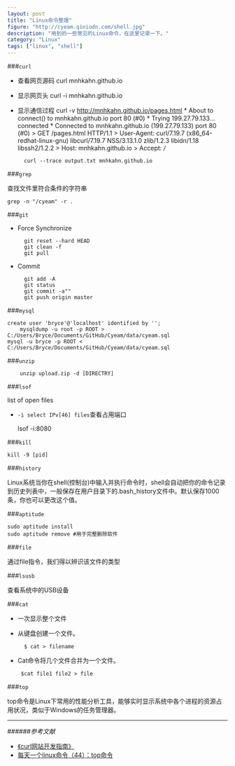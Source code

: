 ```yaml
---
layout: post
title: "Linux命令整理"
figure: "http://cyeam.qiniudn.com/shell.jpg"
description: "用到的一些常见的Linux命令，在这里记录一下。"
category: "Linux"
tags: ["linux", "shell"]
---
```


###`curl`
+ 查看网页源码
		curl mnhkahn.github.io
+ 显示网页头
		curl -i mnhkahn.github.io
+ 显示通信过程
		curl -v http://mnhkahn.github.io/pages.html
			* About to connect() to mnhkahn.github.io port 80 (#0)
			*   Trying 199.27.79.133... connected
			* Connected to mnhkahn.github.io (199.27.79.133) port 80 (#0)
			> GET /pages.html HTTP/1.1
			> User-Agent: curl/7.19.7 (x86_64-redhat-linux-gnu) libcurl/7.19.7 NSS/3.13.1.0 zlib/1.2.3 libidn/1.18 libssh2/1.2.2
			> Host: mnhkahn.github.io
			> Accept: */*

		curl --trace output.txt mnhkahn.github.io

###`grep`

查找文件里符合条件的字符串

	grep -n "/cyeam" -r .

###`git`
+ Force Synchronize

		git reset --hard HEAD
		git clean -f
		git pull

+ Commit

		git add -A
		git status
		git commit -a""
		git push origin master

###`mysql`
	
	create user 'bryce'@'localhost' identified by '';
		mysqldump -u root -p ROOT > C:/Users/Bryce/Documents/GitHub/Cyeam/data/cyeam.sql
	mysql -u bryce -p ROOT < C:/Users/Bryce/Documents/GitHub/Cyeam/data/cyeam.sql

###`unzip`

		unzip upload.zip -d [DIRECTRY]
	
###`lsof`

list of open files

+ `-i select IPv[46] files`查看占用端口

	lsof -i:8080
	
###`kill`

	kill -9 [pid]

###`history`

Linux系统当你在shell(控制台)中输入并执行命令时，shell会自动把你的命令记录到历史列表中，一般保存在用户目录下的.bash_history文件中。默认保存1000条，你也可以更改这个值。

###`aptitude`

	sudo aptitude install
	sudo aptitude remove #用于完整删除软件

###`file`

通过file指令，我们得以辨识该文件的类型

###`lsusb`

查看系统中的USB设备

###`cat`

+ 一次显示整个文件
+ 从键盘创建一个文件。

		$ cat > filename

+  Cat命令将几个文件合并为一个文件。

		$cat file1 file2 > file

###`top`

top命令是Linux下常用的性能分析工具，能够实时显示系统中各个进程的资源占用状况，类似于Windows的任务管理器。


---

######*参考文献*
+ [《curl网站开发指南》](http://www.ruanyifeng.com/blog/2011/09/curl.html)
+ [每天一个linux命令（44）：top命令](http://www.cnblogs.com/peida/archive/2012/12/24/2831353.html)